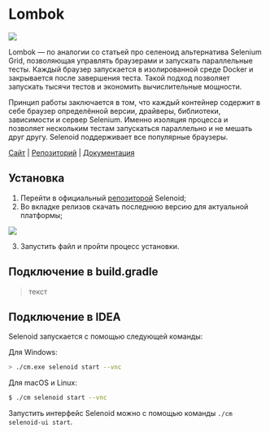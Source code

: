 # Lombok

![](https://raw.githubusercontent.com/qa-guru/knowledge-base/main/img/tools-java/Selenoid/selenoid-banner-1.jpg)

Lombok — по аналогии со статьей про селеноид
альтернатива Selenium Grid, позволяющая управлять браузерами и запускать параллельные тесты. Каждый браузер запускается в изолированной среде Docker и закрывается после завершения теста. Такой подход позволяет запускать тысячи тестов и экономить вычислительные мощности.

Принцип работы заключается в том, что каждый контейнер содержит в себе браузер определённой версии, драйверы, библиотеки, зависимости и сервер Selenium. Именно изоляция процесса и позволяет нескольким тестам запускаться параллельно и не мешать друг другу. Selenoid поддерживает все популярные браузеры.

[Сайт](https://aerokube.com/selenoid/) | [Репозиторий](https://github.com/aerokube/selenoid) | [Документация](https://aerokube.com/selenoid/latest/)

## Установка

1. Перейти в официальный [репозиторой](https://github.com/aerokube/selenoid/releases) Selenoid;
2. Во вкладке релизов скачать последнюю версию для актуальной платформы;

![](https://raw.githubusercontent.com/qa-guru/knowledge-base/main/img/tools-java/Selenoid/selenoid-1.jpg)

3. Запустить файл и пройти процесс установки.

## Подключение в build.gradle
> текст

## Подключение в IDEA


Selenoid запускается с помощью следующей команды:

Для Windows:   
```bash
> ./cm.exe selenoid start --vnc
```

Для macOS и Linux:
```bash
$ ./cm selenoid start --vnc
```

Запустить интерфейс Selenoid можно с помощью команды `./cm selenoid-ui start`.
